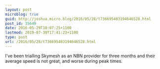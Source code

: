 ```yaml
---
layout: post
microblog: true
guid: http://joshua.micro.blog/2016/05/28/t736695403194646528.html
post_id: 35649
date: 2016-05-29T10:07:25+1100
lastmod: 2019-07-30T17:41:23+1100
type: post
url: /2016/05/28/t736695403194646528.html
---
```

I've been trialling Skymesh as an NBN provider for three months and their average speed is not great, and worse during peak times.
